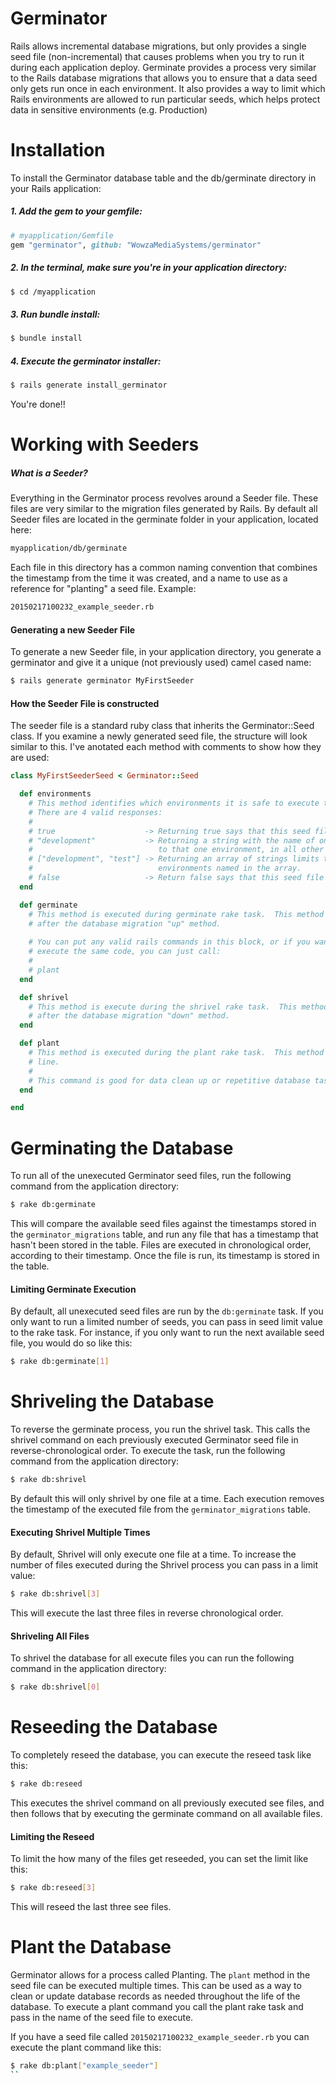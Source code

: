 # Germinator
Rails allows incremental database migrations, but only provides a single seed file (non-incremental) that causes problems when you try to run it during each application deploy.  Germinate provides a process very similar to the Rails database migrations that allows you to ensure that a data seed only gets run once in each environment.  It also provides a way to limit which Rails environments are allowed to run particular seeds, which helps protect data in sensitive environments (e.g. Production)

# Installation

To install the Germinator database table and the db/germinate directory in your Rails application:

##### 1. Add the gem to your gemfile:

```ruby
# myapplication/Gemfile
gem "germinator", github: "WowzaMediaSystems/germinator"
```

##### 2. In the terminal, make sure you're in your application directory:

```bash
$ cd /myapplication
```

##### 3. Run bundle install:

```bash
$ bundle install
```

##### 4. Execute the germinator installer:

```bash
$ rails generate install_germinator
```

You're done!!

# Working with Seeders


##### What is a Seeder?

Everything in the Germinator process revolves around a Seeder file.   These files are very similar to the migration files generated by Rails. By default all Seeder files are located in the germinate folder in your application, located here:

```bash
myapplication/db/germinate
```

Each file in this directory has a common naming convention that combines the timestamp from the time it was created, and a name to use as a reference for "planting" a seed file.  Example:

```bash
20150217100232_example_seeder.rb
```

#### Generating a new Seeder File

To generate a new Seeder file, in your application directory, you generate a germinator and give it a unique (not previously used) camel cased name:

```bash
$ rails generate germinator MyFirstSeeder
```

#### How the Seeder File is constructed

The seeder file is a standard ruby class that inherits the Germinator::Seed class. If you examine a newly generated seed file, the structure will look similar to this.  I've anotated each method with comments to show how they are used:

```ruby
class MyFirstSeederSeed < Germinator::Seed

  def environments
    # This method identifies which environments it is safe to execute this seed file in.
    # There are 4 valid responses:
    #
    # true                    -> Returning true says that this seed file can be run in any environment.
    # "development"           -> Returning a string with the name of one environment limits it execution 
    #                            to that one environment, in all other environments this file will be ignored.
    # ["development", "test"] -> Returning an array of strings limits the seed files execution to only the
    #                            environments named in the array.
    # false                   -> Return false says that this seed file is disabled and should not be executed.
  end

  def germinate
    # This method is executed during germinate rake task.  This method is only ever executed once.  This is modeled 
    # after the database migration "up" method.
    
    # You can put any valid rails commands in this block, or if you want to make the germainte and plant commands
    # execute the same code, you can just call:
    #
    # plant
  end

  def shrivel
    # This method is execute during the shrivel rake task.  This method is only ever executed once. This is modeled
    # after the database migration "down" method.
  end

  def plant
    # This method is executed during the plant rake task.  This method can be executed multiple times from the command
    # line.
    #
    # This command is good for data clean up or repetitive database tasks.
  end

end
```

# Germinating the Database

To run all of the unexecuted Germinator seed files, run the following command from the application directory:

```bash
$ rake db:germinate
```

This will compare the available seed files against the timestamps stored in the `germinator_migrations` table, and run any file that has a timestamp that hasn't been stored in the table.  Files are executed in chronological order, according to their timestamp. Once the file is run, its timestamp is stored in the table.

#### Limiting Germinate Execution

By default, all unexecuted seed files are run by the `db:germinate` task.  If you only want to run a limited number of seeds, you can pass in seed limit value to the rake task.  For instance, if you only want to run the next available seed file, you would do so like this:

```bash
$ rake db:germinate[1]
```

# Shriveling the Database

To reverse the germinate process, you run the shrivel task.  This calls the shrivel command on each previously executed Germinator seed file in reverse-chronological order. To execute the task, run the following command from the application directory:

```bash
$ rake db:shrivel
```

By default this will only shrivel by one file at a time.  Each execution removes the timestamp of the executed file from the `germinator_migrations` table.

#### Executing Shrivel Multiple Times

By default, Shrivel will only execute one file at a time.  To increase the number of files executed during the Shrivel process you can pass in a limit value:

```bash
$ rake db:shrivel[3]
```

This will execute the last three files in reverse chronological order.

#### Shriveling All Files

To shrivel the database for all execute files you can run the following command in the application directory:

```bash
$ rake db:shrivel[0]
```

# Reseeding the Database

To completely reseed the database, you can execute the reseed task like this:

```bash
$ rake db:reseed
```

This executes the shrivel command on all previously executed see files, and then follows that by executing the germinate command on all available files.

#### Limiting the Reseed 

To limit the how many of the files get reseeded, you can set the limit like this:

```bash
$ rake db:reseed[3]
```

This will reseed the last three see files.

# Plant the Database

Germinator allows for a process called Planting.   The `plant` method in the seed file can be executed multiple times.   This can be used as a way to clean or update database records as needed throughout the life of the database.  To execute a plant command you call the plant rake task and pass in the name of the seed file to execute. 

If you have a seed file called `20150217100232_example_seeder.rb` you can execute the plant command like this:

```bash
$ rake db:plant["example_seeder"]
``
